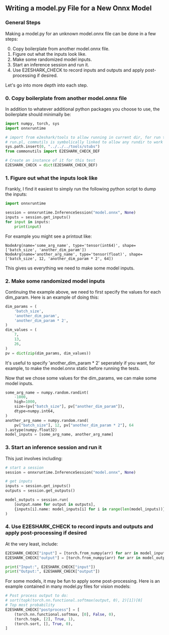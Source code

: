 ## Writing a model.py File for a New Onnx Model

### General Steps

Making a model.py for an unknown model.onnx file can be done in a few steps:

0. Copy boilerplate from another model.onnx file. 
1. Figure out what the inputs look like.
2. Make some randomized model inputs.
3. Start an inference session and run it.
4. Use E2ESHARK_CHECK to record inputs and outputs and apply post-processing if desired.

Let's go into more depth into each step. 

### 0. Copy boilerplate from another model.onnx file

In addition to whatever additional python packages you choose to use, the boilerplate should minimally be:

```python
import numpy, torch, sys
import onnxruntime

# import from e2eshark/tools to allow running in current dir, for run through
# run.pl, commutils is symbolically linked to allow any rundir to work
sys.path.insert(0, "../../../tools/stubs")
from commonutils import E2ESHARK_CHECK_DEF

# Create an instance of it for this test
E2ESHARK_CHECK = dict(E2ESHARK_CHECK_DEF)
```

### 1. Figure out what the inputs look like

Frankly, I find it easiest to simply run the following python script to dump the inputs:

```python
import onnxruntime

session = onnxruntime.InferenceSession("model.onnx", None)
inputs = session.get_inputs()
for input in inputs:
    print(input)
```

For example you might see a printout like:

```
NodeArg(name='some_arg_name', type='tensor(int64)', shape=['batch_size', 'another_dim_param'])
NodeArg(name='another_arg_name', type='tensor(float)', shape=['batch_size', 12, 'another_dim_param * 2', 64])
```

This gives us everything we need to make some model inputs.

### 2. Make some randomized model inputs

Continuing the example above, we need to first specify the values for each dim_param. Here is an example of doing this:

```python
dim_params = (
    'batch_size',
    'another_dim_param',
    'another_dim_param * 2',
)
dim_values = (
    7,
    13,
    26,
)
pv = dict(zip(dim_params, dim_values))
```

It's useful to specify 'another_dim_param * 2' seperately if you want, for example, to make the model.onnx static before running the tests. 

Now that we chose some values for the dim_params, we can make some model inputs.

```python
some_arg_name = numpy.random.randint(
    -1000,
    high=1000,
    size=(pv["batch_size"], pv["another_dim_param"]),
    dtype=numpy.int64,
)
another_arg_name = numpy.random.rand(
    pv["batch_size"], 12, pv["another_dim_param * 2"], 64
).astype(numpy.float32)
model_inputs = [some_arg_name, another_arg_name]
```

### 3. Start an inference session and run it

This just involves including:

```python
# start a session
session = onnxruntime.InferenceSession("model.onnx", None)

# get inputs
inputs = session.get_inputs()
outputs = session.get_outputs()

model_outputs = session.run(
    [output.name for output in outputs],
    {inputs[i].name: model_inputs[i] for i in range(len(model_inputs))},
)
```

### 4. Use E2ESHARK_CHECK to record inputs and outputs and apply post-processing if desired

At the very least, include:

```python
E2ESHARK_CHECK["input"] = [torch.from_numpy(arr) for arr in model_inputs]
E2ESHARK_CHECK["output"] = [torch.from_numpy(arr) for arr in model_outputs]

print("Input:", E2ESHARK_CHECK["input"])
print("Output:", E2ESHARK_CHECK["output"])
```

For some models, it may be fun to apply some post-processing. Here is an example contained in many model.py files for vision models:

```python
# Post process output to do:
# sort(topk(torch.nn.functional.softmax(output, 0), 2)[1])[0]
# Top most probability
E2ESHARK_CHECK["postprocess"] = [
    (torch.nn.functional.softmax, [0], False, 0),
    (torch.topk, [2], True, 1),
    (torch.sort, [], True, 0),
]
```